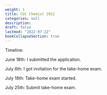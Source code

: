 ```yaml
---
weight: 1
title: CGC Chemist 2022
categories: null
description: 
draft: false
lastmod: "2022-07-22"
bookCollapseSection: true
---
```


Timeline:  

June 18th: I submitted the application.

July 6th: I got invitation for the take-home exam.

July 18th: Take-home exam started.

July 25th: Submit take-home exam.